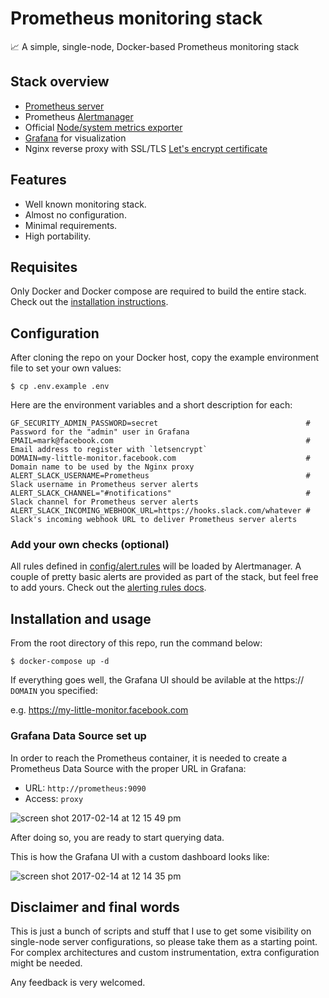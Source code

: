 # Prometheus monitoring stack

📈 A simple, single-node, Docker-based Prometheus monitoring stack

## Stack overview

- [Prometheus server](https://prometheus.io/docs/introduction/overview/)
- Prometheus [Alertmanager](https://prometheus.io/docs/alerting/alertmanager/)
- Official [Node/system metrics exporter](https://github.com/prometheus/node_exporter)
- [Grafana](http://grafana.org/) for visualization
- Nginx reverse proxy with SSL/TLS [Let's encrypt certificate](https://letsencrypt.org/)

## Features

- Well known monitoring stack.
- Almost no configuration.
- Minimal requirements.
- High portability.

## Requisites

Only Docker and Docker compose are required to build the entire stack.
Check out the [installation instructions](https://docs.docker.com/compose/install/).

## Configuration

After cloning the repo on your Docker host, copy the example environment
file to set your own values:

```
$ cp .env.example .env
```

Here are the environment variables and a short description for each:

```shell
GF_SECURITY_ADMIN_PASSWORD=secret                                 # Password for the "admin" user in Grafana
EMAIL=mark@facebook.com                                           # Email address to register with `letsencrypt`
DOMAIN=my-little-monitor.facebook.com                             # Domain name to be used by the Nginx proxy
ALERT_SLACK_USERNAME=Prometheus                                   # Slack username in Prometheus server alerts
ALERT_SLACK_CHANNEL="#notifications"                              # Slack channel for Prometheus server alerts
ALERT_SLACK_INCOMING_WEBHOOK_URL=https://hooks.slack.com/whatever # Slack's incoming webhook URL to deliver Prometheus server alerts
```

### Add your own checks (optional)

All rules defined in [config/alert.rules](config/alert.rules) will be
loaded by Alertmanager. A couple of pretty basic alerts are provided
as part of the stack, but feel free to add yours. Check out the
[alerting rules docs](https://prometheus.io/docs/alerting/rules/).


## Installation and usage

From the root directory of this repo, run the command below:

```shell
$ docker-compose up -d
```

If everything goes well, the Grafana UI should be avilable at the
https:// `DOMAIN` you specified:

e.g. https://my-little-monitor.facebook.com

### Grafana Data Source set up

In order to reach the Prometheus container, it is needed to create a
Prometheus Data Source with the proper URL in Grafana:

- URL: `http://prometheus:9090`
- Access: `proxy`

![screen shot 2017-02-14 at 12 15 49 pm](https://cloud.githubusercontent.com/assets/126392/22927591/71a38848-f2b2-11e6-8715-543b1f96427d.jpg)

After doing so, you are ready to start querying data.

This is how the Grafana UI with a custom dashboard looks like:

![screen shot 2017-02-14 at 12 14 35 pm](https://cloud.githubusercontent.com/assets/126392/22927595/7dfabf4e-f2b2-11e6-9f88-e76d60d1a628.jpg)

## Disclaimer and final words

This is just a bunch of scripts and stuff that I use to get some
visibility on single-node server configurations, so please take them as
a starting point. For complex architectures and custom instrumentation,
extra configuration might be needed.

Any feedback is very welcomed.
